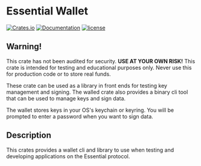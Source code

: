 # Essential Wallet
[![Crates.io][crates-badge]][crates-url]
[![Documentation][docs-badge]][docs-url]
[![license][apache-badge]][apache-url]

[crates-badge]: https://img.shields.io/crates/v/essential-wallet.svg
[crates-url]: https://crates.io/crates/essential-wallet
[docs-badge]: https://docs.rs/essential-wallet/badge.svg
[docs-url]: https://docs.rs/essential-wallet
[apache-badge]: https://img.shields.io/badge/license-APACHE-blue.svg
[apache-url]: LICENSE

## Warning!
This crate has not been audited for security.
**USE AT YOUR OWN RISK!**
This crate is intended for testing and educational purposes only.
Never use this for production code or to store real funds.

These crate can be used as a library in front ends for testing key management and signing.
The walled crate also provides a binary cli tool that can be used to manage keys and sign data.

The wallet stores keys in your OS's keychain or keyring.
You will be prompted to enter a password when you want to sign data.

## Description
This crates provides a wallet cli and library to use when testing and developing applications on the Essential protocol.